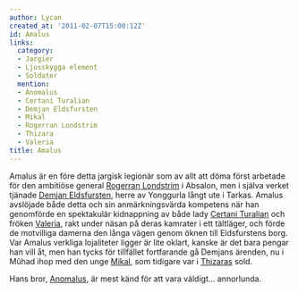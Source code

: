 ```yaml
---
author: Lycan
created_at: '2011-02-07T15:00:12Z'
id: Amalus
links:
  category:
  - Jargier
  - Ljusskygga element
  - Soldater
  mention:
  - Anomalus
  - Certani Turalian
  - Demjan Eldsfursten
  - Mikal
  - Rogerran Londstrim
  - Thizara
  - Valeria
title: Amalus
---
```


Amalus är en före detta jargisk legionär som av allt att döma först arbetade för den ambitiöse
general [Rogerran Londstrim] i Absalon, men i själva verket tjänade [Demjan Eldsfursten], herre av
Yonggurla långt ute i Tarkas. Amalus avslöjade både detta och sin anmärkningsvärda kompetens när han
genomförde en spektakulär kidnappning av både lady [Certani Turalian] och fröken [Valeria], rakt
under näsan på deras kamrater i ett tältläger, och förde de motvilliga damerna den långa vägen genom
öknen till Eldsfurstens borg. Var Amalus verkliga lojaliteter ligger är lite oklart, kanske är det
bara pengar han vill åt, men han tycks för tillfället fortfarande gå Demjans ärenden, nu i Mûhad
ihop med den unge [Mikal], som tidigare var i [Thizaras] sold.

Hans bror, [Anomalus], är mest känd för att vara väldigt... annorlunda.

  [Rogerran Londstrim]: Rogerran_Londstrim
  [Demjan Eldsfursten]: Demjan_Eldsfursten
  [Certani Turalian]: Certani_Turalian
  [Valeria]: Valeria
  [Mikal]: Mikal
  [Thizaras]: Thizara
  [Anomalus]: Anomalus
